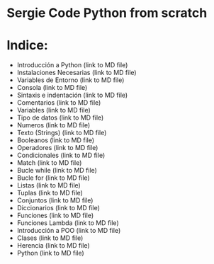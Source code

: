 # Sergie Code Python from scratch

# Indice:

 - Introducción a Python (link to MD file)
 - Instalaciones Necesarias (link to MD file)
 - Variables de Entorno (link to MD file)
 - Consola (link to MD file)
 - Sintaxis e indentación (link to MD file)
 - Comentarios (link to MD file)
 - Variables (link to MD file)
 - Tipo de datos (link to MD file)
 - Numeros (link to MD file)
 - Texto (Strings) (link to MD file)
 - Booleanos (link to MD file)
 - Operadores (link to MD file)
 - Condicionales (link to MD file)
 - Match (link to MD file)
 - Bucle while (link to MD file)
 - Bucle for (link to MD file)
 - Listas (link to MD file)
 - Tuplas (link to MD file)
 - Conjuntos (link to MD file)
 - Diccionarios (link to MD file)
 - Funciones (link to MD file)
 - Funciones Lambda (link to MD file)
 - Introducción a POO (link to MD file)
 - Clases (link to MD file)
 - Herencia (link to MD file)
 - Python (link to MD file)